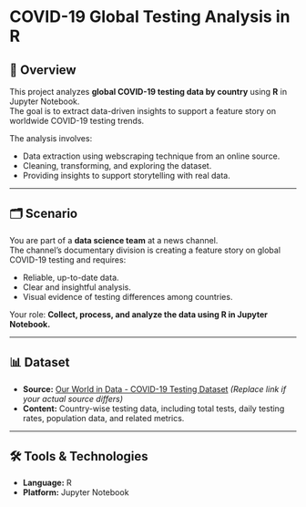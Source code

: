 # COVID-19 Global Testing Analysis in R

## 📌 Overview
This project analyzes **global COVID-19 testing data by country** using **R** in Jupyter Notebook.  
The goal is to extract data-driven insights to support a feature story on worldwide COVID-19 testing trends.

The analysis involves:
- Data extraction using webscraping technique from an online source.
- Cleaning, transforming, and exploring the dataset.
- Providing insights to support storytelling with real data.

---

## 🗂 Scenario
You are part of a **data science team** at a news channel.  
The channel’s documentary division is creating a feature story on global COVID-19 testing and requires:
- Reliable, up-to-date data.
- Clear and insightful analysis.
- Visual evidence of testing differences among countries.

Your role: **Collect, process, and analyze the data using R in Jupyter Notebook.** 

---

## 📊 Dataset
- **Source:** [Our World in Data - COVID-19 Testing Dataset](https://en.wikipedia.org/wiki/Template:COVID-19_testing_by_country) *(Replace link if your actual source differs)*
- **Content:** Country-wise testing data, including total tests, daily testing rates, population data, and related metrics.

---

## 🛠 Tools & Technologies
- **Language:** R  
- **Platform:** Jupyter Notebook  




